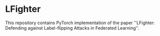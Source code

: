# LFighter
This repository contains PyTorch implementation of the paper ''LFighter: Defending against Label-flipping Attacks in Federated Learning''.
